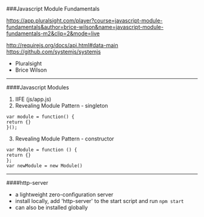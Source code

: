 ###Javascript Module Fundamentals 

https://app.pluralsight.com/player?course=javascript-module-fundamentals&author=brice-wilson&name=javascript-module-fundamentals-m2&clip=2&mode=live 

http://requirejs.org/docs/api.html#data-main 
https://github.com/systemjs/systemjs 

- Pluralsight  
- Brice Wilson   
 
---
####Javascript Modules
1. IIFE (js/app.js)  
2. Revealing Module Pattern - singleton  

`var module = function() {`  
`return {}`   
`}();`  

3. Revealing Module Pattern - constructor 

`var Module = function () {`  
`return {}`  
`};`  
`var newModule = new Module()` 

---
####http-server 
- a lightweight zero-configuration server  
- install locally, add 'http-server' to the start script and run `npm start` 
- can also be installed globally 